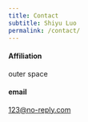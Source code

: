 ```yaml
---
title: Contact
subtitle: Shiyu Luo
permalink: /contact/
---
```


#### Affiliation
outer space

#### email
123@no-reply.com
